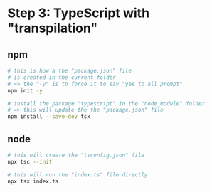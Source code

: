 


# Step 3: TypeScript with "transpilation"


## npm

```bash
# this is how a the "package.json" file
# is created in the current folder
# => the "-y" is to force it to say "yes to all prompt"
npm init -y

# install the package "typescript" in the "node_module" folder
# => this will update the the "package.json" file
npm install --save-dev tsx
```

## node

```bash
# this will create the "tsconfig.json" file
npx tsc --init

# this will run the "index.ts" file directly
npx tsx index.ts
```



